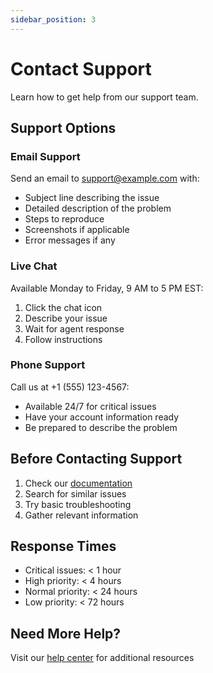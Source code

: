 ```yaml
---
sidebar_position: 3
---
```


# Contact Support

Learn how to get help from our support team.

## Support Options

### Email Support

Send an email to support@example.com with:
- Subject line describing the issue
- Detailed description of the problem
- Steps to reproduce
- Screenshots if applicable
- Error messages if any

### Live Chat

Available Monday to Friday, 9 AM to 5 PM EST:
1. Click the chat icon
2. Describe your issue
3. Wait for agent response
4. Follow instructions

### Phone Support

Call us at +1 (555) 123-4567:
- Available 24/7 for critical issues
- Have your account information ready
- Be prepared to describe the problem

## Before Contacting Support

1. Check our [documentation](/docs/intro)
2. Search for similar issues
3. Try basic troubleshooting
4. Gather relevant information

## Response Times

- Critical issues: < 1 hour
- High priority: < 4 hours
- Normal priority: < 24 hours
- Low priority: < 72 hours

## Need More Help?

Visit our [help center](/docs/intro) for additional resources 